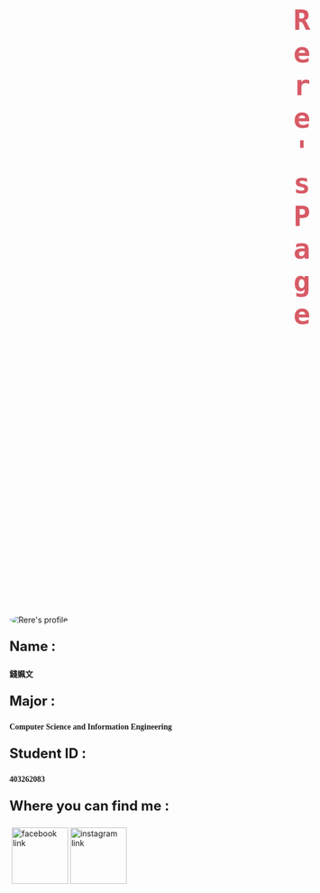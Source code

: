 <link href="https://fonts.googleapis.com/css?family=Lobster" rel="stylesheet" type="text/css">
<html>
<body background="https://s-media-cache-ak0.pinimg.com/564x/12/4e/3c/124e3c48e44a1f215254ea311c0eda36.jpg">
<style>
  h1 {
    font-family: Lobster, Monospace;
    color: #D75B66;
    font-size: 50px;
  }
  .img-border {
    border-color: #C1403D;
    border-width: medium;
    border-radius: 50%;
  }
  
  .center {
    text-align: center;
  }
  
  pc {
    font-size: 20px;
    font-family: Monospace;
  }

  .thick-green-border {
    border-color: #C1403D;
    border-width: 10px;
    border-style: solid;
    border-radius: 50%;
  }

  .image {
    width: 500px;
  }
  .small-img {
    width: 100px;
  }
  .silver-background {
    background-color: silver;
  }
</style>
<div style="background-color:#23345C; margin:100%">
<h1 class="red-text">Rere's Page</h1>
</div>

<div class="center">
  <img class="image img-border" alt="Rere's profile" src="https://scontent-tpe1-1.xx.fbcdn.net/v/t1.0-9/17498727_1259832560773732_1933983040341206493_n.jpg?oh=7362548ede6868731d6325a8c146db5a&oe=59575A14">
</div>

<div>
  <font size="5px"><p><b>Name : </b></p></font>
  <h4 class="center" size="8px"><font face="微軟正黑體">錢姵文</font></h4>
  <font size="5px"><p><b>Major : </b></p></font>
  <h4 class="center" size="8px"><font face="微軟正黑體">Computer Science and Information Engineering</font></h4>
  <font size="5px"><p><b>Student ID : </b></p></font>
  <h4 class="center" size="8px"><font face="微軟正黑體">403262083</font></h4>
  <font size="5px"><p><b>Where you can find me : </b></p></font>
  <div class="center">
  <a href="https://www.facebook.com/profile.php?id=100002410016435"><img class="small-img" alt="facebook link" src="http://www.newdesignfile.com/postpic/2011/04/download-facebook-logo-for-website_51278.jpg" border="0"></a>
  <a href="https://www.instagram.com/rere85214/"><img class="small-img" alt="instagram link" src="http://www.freelogovectors.net/wp-content/uploads/2016/12/instagram-logo.png" border="0"></a></div>

</div>
</body>
</html>
